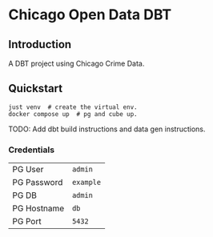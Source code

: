 # Chicago Open Data DBT

## Introduction

A DBT project using Chicago Crime Data.

## Quickstart

```shell
just venv  # create the virtual env.
docker compose up  # pg and cube up.
```

TODO: Add dbt build instructions and data gen instructions.

### Credentials

|             |           |
| ----------- | --------- |
| PG User     | `admin`   |
| PG Password | `example` |
| PG DB       | `admin`   |
| PG Hostname | `db`      |
| PG Port     | `5432`    |
